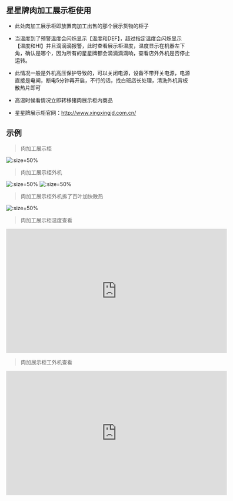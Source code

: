 ## 星星牌肉加工展示柜使用

* 此处肉加工展示柜即放置肉加工出售的那个展示货物的柜子

* 当温度到了预警温度会闪烁显示【温度和DEF】，超过指定温度会闪烁显示【温度和HI】并且滴滴滴报警，此时查看展示柜温度，温度显示在机器左下角，确认是哪个，因为所有的星星牌都会滴滴滴滴响，查看店外外机是否停止运转。

* 此情况一般是外机高压保护导致的，可以关闭电源，设备不带开关电源，电源直接是电闸，断电5分钟再开启，不行的话，找白班店长处理，清洗外机背板散热片即可

* 高温时候看情况立即转移猪肉展示柜内商品

* 星星牌展示柜官网：http://www.xingxingjd.com.cn/


## 示例

> 肉加工展示柜

![](https://gitcode.net/GaloisField/WORKFLOWS4COMPANY/-/raw/master/resources/pic/equipment/星星牌肉加工展示柜.jpeg ':size=50%')

> 肉加工展示柜外机

![](https://gitcode.net/GaloisField/WORKFLOWS4COMPANY/-/raw/master/resources/pic/equipment/外机星星牌肉加工展示柜1.jpeg ':size=50%')
![](https://gitcode.net/GaloisField/WORKFLOWS4COMPANY/-/raw/master/resources/pic/equipment/外机星星牌肉加工展示柜2.jpeg ':size=50%')

> 肉加工展示柜外机拆了百叶加快散热

![](https://gitcode.net/GaloisField/WORKFLOWS4COMPANY/-/raw/master/resources/pic/equipment/外机星星牌肉加工展示柜拆了百叶.jpeg ':size=50%')


> 肉加工展示柜温度查看

<iframe style='width: 600px;height: 338px' background-image:url=".resources/pic/logo/视频封面0.png" frameborder='no' allowfullscreen mozallowfullscreen webkitallowfullscreen src='http://go.plvideo.cn/front/video/preview?vid=2d67f7188e8520ef0d1ea124d1217e39_2'></iframe>

> 肉加展示柜工外机查看

<iframe style='width: 600px;height: 338px' background-image:url=".resources/pic/logo/视频封面0.png" frameborder='no' allowfullscreen mozallowfullscreen webkitallowfullscreen src='http://go.plvideo.cn/front/video/preview?vid=2d67f7188e5bddda1cf015bf49c7e172_2'></iframe>
